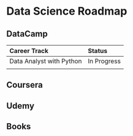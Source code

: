 # Data Science Roadmap

## DataCamp

| Career Track | Status | 
| :---- | :---- | 
| Data Analyst with Python | In Progress |
| |  |

## Coursera

## Udemy

## Books
